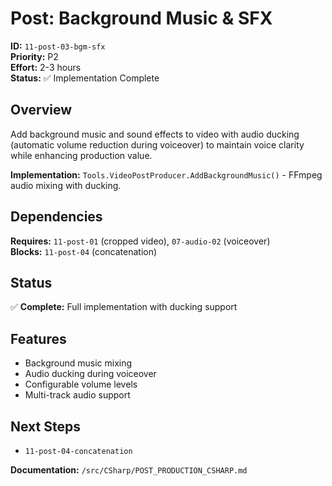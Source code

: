 # Post: Background Music & SFX

**ID:** `11-post-03-bgm-sfx`  
**Priority:** P2  
**Effort:** 2-3 hours  
**Status:** ✅ Implementation Complete

## Overview

Add background music and sound effects to video with audio ducking (automatic volume reduction during voiceover) to maintain voice clarity while enhancing production value.

**Implementation:** `Tools.VideoPostProducer.AddBackgroundMusic()` - FFmpeg audio mixing with ducking.

## Dependencies

**Requires:** `11-post-01` (cropped video), `07-audio-02` (voiceover)  
**Blocks:** `11-post-04` (concatenation)

## Status

✅ **Complete:** Full implementation with ducking support

## Features

- Background music mixing
- Audio ducking during voiceover
- Configurable volume levels
- Multi-track audio support

## Next Steps

- `11-post-04-concatenation`

**Documentation:** `/src/CSharp/POST_PRODUCTION_CSHARP.md`
